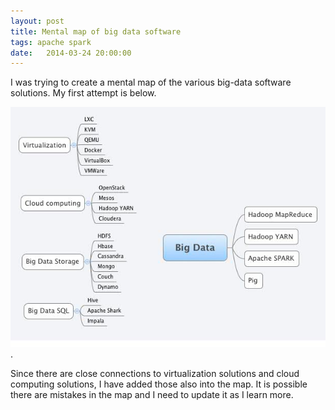 ```yaml
---
layout: post
title: Mental map of big data software
tags: apache spark
date:   2014-03-24 20:00:00
---
```


I was trying to create a mental map of the various big-data software solutions.
My first attempt is below.

![big data map](https://raw.githubusercontent.com/manku-timma/manku-timma.github.io/master/images/bigdata.jpg).

Since there are close connections to virtualization solutions and cloud
computing solutions, I have added those also into the map. It is possible there
are mistakes in the map and I need to update it as I learn more.
